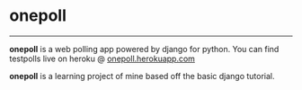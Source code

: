 # onepoll
---
**onepoll** is a web polling app powered by django for python. You can find testpolls live on heroku @ [onepoll.herokuapp.com](http://onepoll.herokuapp.com)

**onepoll** is a learning project of mine based off the basic django tutorial.
